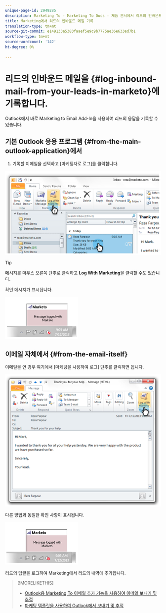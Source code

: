 ```yaml
---
unique-page-id: 2949285
description: Marketing To - Marketing To Docs - 제품 문서에서 리드의 인바운드 메일 기록
title: Marketing에서 리드의 인바운드 메일 기록
translation-type: tm+mt
source-git-commit: e149133a5383faaef5e9c9b7775ae36e633ed7b1
workflow-type: tm+mt
source-wordcount: '142'
ht-degree: 0%

---
```



# 리드의 인바운드 메일을 {#log-inbound-mail-from-your-leads-in-marketo}에 기록합니다.

Outlook에서 바로 Marketing to Email Add-In을 사용하여 리드의 응답을 기록할 수 있습니다.

## 기본 Outlook 응용 프로그램 {#from-the-main-outlook-application}에서

1. 기록할 이메일을 선택하고 [마케팅자로 로그]를 클릭합니다.

![](assets/image2014-9-23-17-3a12-3a44.png)

>[!TIP]
>
>메시지를 마우스 오른쪽 단추로 클릭하고 **Log With Marketing**&#x200B;을 클릭할 수도 있습니다.

확인 메시지가 표시됩니다.

![](assets/image2014-9-23-17-3a13-3a39.png)

## 이메일 자체에서 {#from-the-email-itself}

이메일을 연 경우 여기에서 [마케팅을 사용하여 로그] 단추를 클릭하면 됩니다.

![](assets/image2014-9-23-17-3a14-3a14.png)

다른 방법과 동일한 확인 사항이 표시됩니다.

![](assets/image2014-9-23-17-3a14-3a29.png)

리드의 답글을 로그하여 Marketing에서 리드의 내역에 추가합니다.

>[!MORELIKETHIS]
>
>* [Outlook용 Marketing To 이메일 추가 기능을 사용하여 이메일 보내기 및 추적](../../../product-docs/marketo-sales-insight/msi-outlook-plugin/send-and-track-an-email-with-the-email-add-in-for-outlook.md)
>* [마케팅 템플릿을 사용하여 Outlook에서 보내기 및 추적](../../../product-docs/marketo-sales-insight/msi-outlook-plugin/send-and-track-from-outlook-using-a-marketo-template.md)

>



